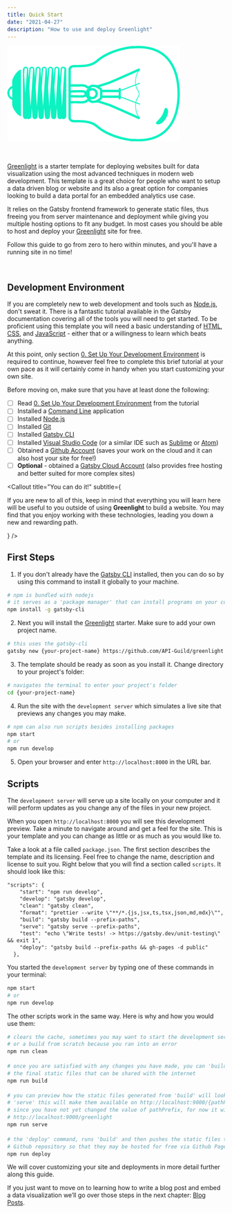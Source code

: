 ```yaml
---
title: Quick Start
date: "2021-04-27"
description: "How to use and deploy Greenlight"
---
```


![Greenlight](./greenlight-sideways.png)

<br/>

[Greenlight](/) is a starter template for deploying websites 
built for data visualization using the most advanced techniques in modern web development.
This template is a great choice for people who want to setup a data driven blog or website and its 
also a great option for companies looking to build a data portal for an embedded analytics use case.
 
It relies on the <Ext to="https://www.gatsbyjs.com/" color="has-text-gatsby">Gatsby</Ext>
frontend framework to generate static files, thus freeing you from server maintenance and deployment
while giving you multiple hosting options to fit any budget. In most cases you should be able to host
and deploy your [Greenlight](/) site for free.

Follow this guide to go from zero to hero within minutes, and you'll have a running site in no time!

<br/>

## Development Environment

If you are completely new to web development and tools such as [Node.js](https://nodejs.dev/learn), don't sweat it. There is a fantastic tutorial 
available in the <Ext to="https://www.gatsbyjs.com/docs/tutorial/part-0/" color="has-text-gatsby">Gatsby documentation</Ext> 
covering all of the tools you will need to get started. To be proficient using this template you will need a basic understanding of [HTML](https://www.w3schools.com/html/), [CSS](https://www.w3schools.com/Css/), and [JavaScript](https://www.w3schools.com/js/DEFAULT.asp) - either that or a willingness to learn which beats anything.

At this point, only section [0. Set Up Your Development Environment](https://www.gatsbyjs.com/docs/tutorial/part-0/) 
is required to continue, however feel free to complete this brief tutorial at your own pace as it will certainly come in handy when you
start customizing your own site. 

Before moving on, make sure that you have at least done the following:

- [ ] Read [0. Set Up Your Development Environment](https://www.gatsbyjs.com/docs/tutorial/part-0/) from the tutorial
- [ ] Installed a [Command Line](https://www.gatsbyjs.com/docs/tutorial/part-0/#background-knowledge) application
- [ ] Installed [Node.js](https://www.gatsbyjs.com/docs/tutorial/part-0/#nodejs)
- [ ] Installed [Git](https://www.gatsbyjs.com/docs/tutorial/part-0/#git)
- [ ] Installed [Gatsby CLI](https://www.gatsbyjs.com/docs/tutorial/part-0/#gatsby-cli)
- [ ] Installed [Visual Studio Code](https://code.visualstudio.com/) (or a similar IDE such as [Sublime](https://www.sublimetext.com/) or [Atom](https://atom.io/))
- [ ] Obtained a [Github Account](https://github.com/) (saves your work on the cloud and it can also host your site for free!)
- [ ] **Optional** - obtained a [Gatsby Cloud Account](https://www.gatsbyjs.com/dashboard/signup/) (also provides free hosting and better suited for more complex sites)

<Callout
  title="You can do it!"
  subtitle={<p>If you are new to all of this, keep in mind that everything you will learn here will be useful to you outside of using <strong>Greenlight</strong> to build a website. You may find that you enjoy working with these technologies, leading you down a new and rewarding path.</p>}
/>

## First Steps

1. If you don't already have the [Gatsby CLI](https://www.gatsbyjs.com/docs/reference/gatsby-cli/) installed, 
then you can do so by using this command to install it globally to your machine.

```bash
# npm is bundled with nodejs
# it serves as a 'package manager' that can install programs on your computer
npm install -g gatsby-cli
```

2. Next you will install the [Greenlight](/) starter. Make sure to add your own project name.

```bash
# this uses the gatsby-cli
gatsby new {your-project-name} https://github.com/API-Guild/greenlight
```

3. The template should be ready as soon as you install it. Change directory to your project's folder:

```bash
# navigates the terminal to enter your project's folder
cd {your-project-name}
```

4. Run the site with the `development server` which simulates a live site that previews any changes you may make.

```bash
# npm can also run scripts besides installing packages
npm start
# or
npm run develop
```

5. Open your browser and enter `http://localhost:8000` in the URL bar.

<Callout
  color="success"
  title="Success!"
  subtitle="Congratulations on completing the first step in this journey. Kudos to you if this was the first time you setup a development environment."
/>

## Scripts

The `development server` will serve up a site locally on your computer and it will perform updates as you change any of the files in
your new project.

When you open `http://localhost:8000` you will see this development preview. Take a minute to navigate around and get a feel for the site. 
This is your template and you can change as little or as much as you would like to. 

Take a look at a file called `package.json`. The first section describes the template and its licensing. Feel free to change the name, 
description and license to suit you. Right below that you will find a section called `scripts`. It should look like this:

```json{2,3,4,6,7,9}
"scripts": {
    "start": "npm run develop",
    "develop": "gatsby develop",
    "clean": "gatsby clean",
    "format": "prettier --write \"**/*.{js,jsx,ts,tsx,json,md,mdx}\"",
    "build": "gatsby build --prefix-paths",
    "serve": "gatsby serve --prefix-paths",
    "test": "echo \"Write tests! -> https://gatsby.dev/unit-testing\" && exit 1",
    "deploy": "gatsby build --prefix-paths && gh-pages -d public"
  },
```

You started the `development server` by typing one of these commands in your terminal:

```bash
npm start
# or
npm run develop
```

The other scripts work in the same way. Here is why and how you would use them:

```bash
# clears the cache, sometimes you may want to start the development server 
# or a build from scratch because you ran into an error
npm run clean

# once you are satisfied with any changes you have made, you can 'build'
# the final static files that can be shared with the internet
npm run build

# you can preview how the static files generated from 'build' will look by running 
# 'serve' this will make them available on http://localhost:9000/{pathPrefix}
# since you have not yet changed the value of pathPrefix, for now it will be
# http://localhost:9000/greenlight
npm run serve

# the 'deploy' command, runs 'build' and then pushes the static files to your
# Github repository so that they may be hosted for free via Github Pages
npm run deploy
```

We will cover customizing your site and deployments in more detail further along this guide.

If you just want to move on to learning how to write a blog post and embed a data visualization
we’ll go over those steps in the next chapter: [Blog Posts](/docs/blog-posts).
